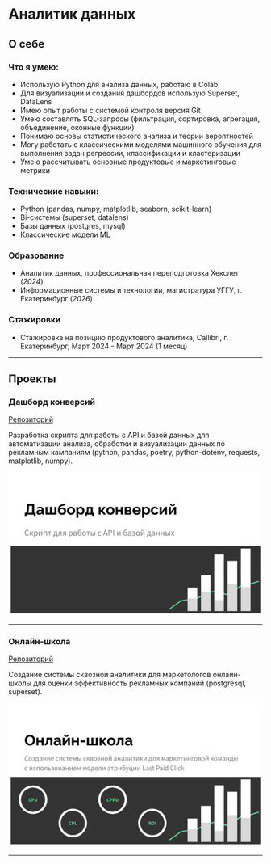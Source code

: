# Аналитик данных

## О себе
### Что я умею:
- Использую Python для анализа данных, работаю в Colab
- Для визуализации и создания дашбордов использую Superset, DataLens
- Имею опыт работы с системой контроля версия Git
- Умею составлять SQL-запросы (фильтрация, сортировка, агрегация, объединение, оконные функции)
- Понимаю основы статистического анализа и теории вероятностей
- Могу работать с классическими моделями машинного обучения для выполнения задач регрессии, классификации и кластеризации
- Умею рассчитывать основные продуктовые и маркетинговые метрики

### Технические навыки: 
- Python (pandas, numpy, matplotlib, seaborn, scikit-learn)
- Bi-системы (superset, datalens)
- Базы данных (postgres, mysql)
- Классические модели ML

### Образование
- Аналитик данных, профессиональная переподготовка Хекслет (_2024_)
- Информационные системы и технологии, магистратура УГГУ, г. Екатеринбург (_2026_)

### Стажировки
- Стажировка на позицию продуктового аналитика, Callibri, г. Екатеринбург, Март 2024 - Март 2024 (1 месяц)

***

## Проекты
### Дашборд конверсий
[Репозиторий](https://github.com/bryzgin/conversion-dashboard)

Разработка скрипта для работы с API и базой данных для автоматизации анализа, обработки и визуализации данных по рекламным кампаниям (python, pandas, poetry, python-dotenv, requests, matplotlib, numpy).

![conversion-dashboard](/assets/img/conversion_dashboard.jpg)

***

### Онлайн-школа
[Репозиторий](https://github.com/bryzgin/online-school)

Создание системы сквозной аналитики для маркетологов онлайн-школы для оценки эффективность рекламных компаний (postgresql, superset).

![online-school](/assets/img/online_school.jpg)

***
